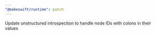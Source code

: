 ```yaml
---
"@makeswift/runtime": patch
---
```


Update unstructured introspection to handle node IDs with colons in their values
